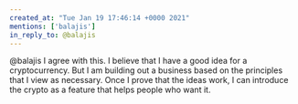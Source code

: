 ```yaml
---
created_at: "Tue Jan 19 17:46:14 +0000 2021"
mentions: ['balajis']
in_reply_to: @balajis
---
```


@balajis I agree with this. I believe that I have a good idea for a cryptocurrency. But I am building out a business based on the principles that I view as necessary. Once I prove that the ideas work, I can introduce the crypto as a feature that helps people who want it.